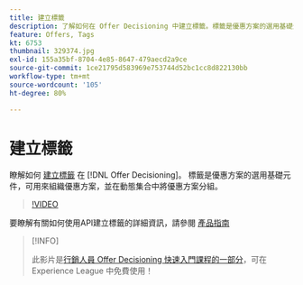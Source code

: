 ```yaml
---
title: 建立標籤
description: 了解如何在 Offer Decisioning 中建立標籤。標籤是優惠方案的選用基礎元件。
feature: Offers, Tags
kt: 6753
thumbnail: 329374.jpg
exl-id: 155a35bf-8704-4e85-8647-479aecd2a9ce
source-git-commit: 1ce21795d583969e753744d52bc1cc8d822130bb
workflow-type: tm+mt
source-wordcount: '105'
ht-degree: 80%

---
```


# 建立標籤

瞭解如何 [建立標籤](https://experienceleague.adobe.com/docs/journey-optimizer/using/offer-decisioniong/create-components/creating-tags.html?lang=zh-Hant) 在 [!DNL Offer Decisioning]。 標籤是優惠方案的選用基礎元件，可用來組織優惠方案，並在動態集合中將優惠方案分組。

>[!VIDEO](https://video.tv.adobe.com/v/329374?quality=12&learn=on)

要瞭解有關如何使用API建立標籤的詳細資訊，請參閱 [產品指南](https://experienceleague.adobe.com/docs/journey-optimizer/using/offer-decisioniong/api-reference/offers-api/tags/create.html?lang=zh-Hant)

>[!INFO]
>
> 此影片是[行銷人員 Offer Decisioning 快速入門課程的一部分](https://experienceleague.adobe.com/?recommended=ExperiencePlatform-U-1-2020.1.offerdecisioning)，可在 Experience League 中免費使用！

